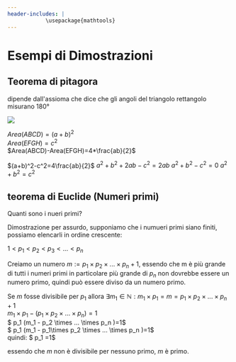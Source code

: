 ```yaml
---
header-includes: |
            \usepackage{mathtools}
---
```


# Esempi di Dimostrazioni

## Teorema di pitagora

dipende dall'assioma che dice che gli angoli del triangolo rettangolo misurano 180°

![](../img/teoremadipiagora.png)


$Area(ABCD)=(a+b)^2$  
$Area(EFGH)=c^2$  
$Area(ABCD)-Area(EFGH)=4*\frac{ab}{2}$  


$(a+b)^2-c^2=4\frac{ab}{2}$
$a^2+b^2+2ab-c^2=2ab$
$a^2+b^2-c^2=0$
$a^2+b^2=c^2$



## teorema di Euclide (Numeri primi)

Quanti sono i nueri primi?

Dimostrazione per assurdo, supponiamo che i numueri primi siano finiti, possiamo elencarli in ordine crescente:

$1<p_1<p_2<p_3<...<p_n$


Creiamo un numero $m {:=} p_1\times p_2 \times ... \times p_n +1$, essendo che m è più grande di tutti i numeri primi in particolare più grande di $p_n$ non dovrebbe essere un numero primo, quindi può essere diviso da un numero primo.

Se $m$ fosse divisibile per $p_1$ allora $\exists m_1 \in \mathbb{N}: m_1 \times p_1=m=p_1\times p_2 \times ... \times p_n +1$    
$m_1\times p_1 -( p_1\times p_2 \times ... \times p_n )=1$  
$ p_1 (m_1 - p_2 \times ... \times p_n )=1$  
$ p_1 (m_1 - p_1\times p_2 \times ... \times p_n )=1$  
quindi: $ p_1 =1$  

essendo che $m$ non è divisibile per nessuno primo, $m$ è primo.

